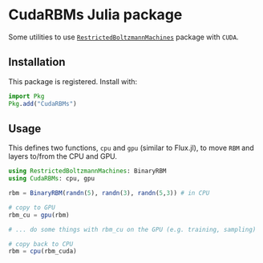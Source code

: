 # CudaRBMs Julia package

Some utilities to use [`RestrictedBoltzmannMachines`](https://github.com/cossio/RestrictedBoltzmannMachines.jl) package with `CUDA`.

## Installation

This package is registered. Install with:

```julia
import Pkg
Pkg.add("CudaRBMs")
```

## Usage

This defines two functions, `cpu` and `gpu` (similar to Flux.jl), to move `RBM` and layers to/from the CPU and GPU.

```julia
using RestrictedBoltzmannMachines: BinaryRBM
using CudaRBMs: cpu, gpu

rbm = BinaryRBM(randn(5), randn(3), randn(5,3)) # in CPU

# copy to GPU
rbm_cu = gpu(rbm)

# ... do some things with rbm_cu on the GPU (e.g. training, sampling)

# copy back to CPU
rbm = cpu(rbm_cuda)
```